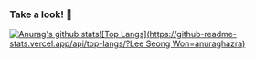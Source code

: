 ### Take a look! 👋


[![Anurag's github stats](https://github-readme-stats.vercel.app/api?LeeSeongWon=anuraghazra)](https://github.com/anuraghazra/github-readme-stats)[![Top Langs](https://github-readme-stats.vercel.app/api/top-langs/?Lee Seong Won=anuraghazra)](https://github.com/anuraghazra/github-readme-stats)




